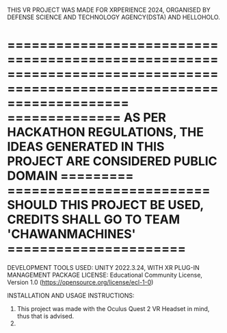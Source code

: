 THIS VR PROJECT WAS MADE FOR XRPERIENCE 2024, ORGANISED BY DEFENSE SCIENCE AND TECHNOLOGY AGENCY(DSTA) AND HELLOHOLO.

=======================================================================================================================
============== AS PER HACKATHON REGULATIONS, THE IDEAS GENERATED IN THIS PROJECT ARE CONSIDERED PUBLIC DOMAIN =========
========================= SHOULD THIS PROJECT BE USED, CREDITS SHALL GO TO TEAM 'CHAWANMACHINES' ======================
=======================================================================================================================

DEVELOPMENT TOOLS USED: UNITY 2022.3.24, WITH XR PLUG-IN MANAGEMENT PACKAGE
LICENSE: Educational Community License, Version 1.0 (https://opensource.org/license/ecl-1-0) 

INSTALLATION AND USAGE INSTRUCTIONS: 
1. This project was made with the Oculus Quest 2 VR Headset in mind, thus that is advised.
2. 

